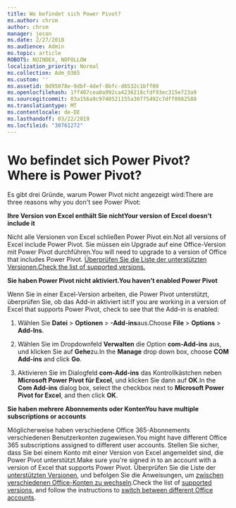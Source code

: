 ```yaml
---
title: Wo befindet sich Power Pivot?
ms.author: chrsm
author: chrsm
manager: jecon
ms.date: 2/27/2018
ms.audience: Admin
ms.topic: article
ROBOTS: NOINDEX, NOFOLLOW
localization_priority: Normal
ms.collection: Adm_O365
ms.custom: ''
ms.assetid: 0d95078e-9dbf-4def-8bfc-d6532c1bff00
ms.openlocfilehash: 1ff407cea0a992ca4236218cfdf93ec315e723a9
ms.sourcegitcommit: 03a156a9c9740521155a30775492c7dff0982588
ms.translationtype: MT
ms.contentlocale: de-DE
ms.lasthandoff: 03/22/2019
ms.locfileid: "30761272"
---
```

# <a name="where-is-power-pivot"></a><span data-ttu-id="59a62-102">Wo befindet sich Power Pivot?</span><span class="sxs-lookup"><span data-stu-id="59a62-102">Where is Power Pivot?</span></span>

<span data-ttu-id="59a62-103">Es gibt drei Gründe, warum Power Pivot nicht angezeigt wird:</span><span class="sxs-lookup"><span data-stu-id="59a62-103">There are three reasons why you don't see Power Pivot:</span></span>
  
 <span data-ttu-id="59a62-104">**Ihre Version von Excel enthält Sie nicht**</span><span class="sxs-lookup"><span data-stu-id="59a62-104">**Your version of Excel doesn't include it**</span></span>
  
<span data-ttu-id="59a62-105">Nicht alle Versionen von Excel schließen Power Pivot ein.</span><span class="sxs-lookup"><span data-stu-id="59a62-105">Not all versions of Excel include Power Pivot.</span></span> <span data-ttu-id="59a62-106">Sie müssen ein Upgrade auf eine Office-Version mit Power Pivot durchführen.</span><span class="sxs-lookup"><span data-stu-id="59a62-106">You will need to upgrade to a version of Office that includes Power Pivot.</span></span> [<span data-ttu-id="59a62-107">Überprüfen Sie die Liste der unterstützten Versionen.</span><span class="sxs-lookup"><span data-stu-id="59a62-107">Check the list of supported versions.</span></span>](https://support.office.com/article/aa64e217-4b6e-410b-8337-20b87e1c2a4b.aspx)
  
 <span data-ttu-id="59a62-108">**Sie haben Power Pivot nicht aktiviert.**</span><span class="sxs-lookup"><span data-stu-id="59a62-108">**You haven't enabled Power Pivot**</span></span>
  
<span data-ttu-id="59a62-109">Wenn Sie in einer Excel-Version arbeiten, die Power Pivot unterstützt, überprüfen Sie, ob das Add-in aktiviert ist:</span><span class="sxs-lookup"><span data-stu-id="59a62-109">If you are working in a version of Excel that supports Power Pivot, check to see that the Add-in is enabled:</span></span>
  
1. <span data-ttu-id="59a62-110">Wählen Sie **Datei** \> **Optionen** \> **-Add-ins**aus.</span><span class="sxs-lookup"><span data-stu-id="59a62-110">Choose **File** \> **Options** \> **Add-Ins**.</span></span>
    
2. <span data-ttu-id="59a62-111">Wählen Sie im Dropdownfeld **Verwalten** die Option **com-Add-ins** aus, und klicken Sie auf **Gehe**zu.</span><span class="sxs-lookup"><span data-stu-id="59a62-111">In the **Manage** drop down box, choose **COM Add-ins** and click **Go**.</span></span>
    
3. <span data-ttu-id="59a62-112">Aktivieren Sie im Dialogfeld **com-Add-ins** das Kontrollkästchen neben **Microsoft Power Pivot für Excel**, und klicken Sie dann auf **OK**.</span><span class="sxs-lookup"><span data-stu-id="59a62-112">In the **Com Add-ins** dialog box, select the checkbox next to **Microsoft Power Pivot for Excel**, and then click **OK**.</span></span> 
    
 <span data-ttu-id="59a62-113">**Sie haben mehrere Abonnements oder Konten**</span><span class="sxs-lookup"><span data-stu-id="59a62-113">**You have multiple subscriptions or accounts**</span></span>
  
<span data-ttu-id="59a62-114">Möglicherweise haben verschiedene Office 365-Abonnements verschiedenen Benutzerkonten zugewiesen.</span><span class="sxs-lookup"><span data-stu-id="59a62-114">You might have different Office 365 subscriptions assigned to different user accounts.</span></span> <span data-ttu-id="59a62-115">Stellen Sie sicher, dass Sie bei einem Konto mit einer Version von Excel angemeldet sind, die Power Pivot unterstützt.</span><span class="sxs-lookup"><span data-stu-id="59a62-115">Make sure you're signed in to an account with a version of Excel that supports Power Pivot.</span></span> <span data-ttu-id="59a62-116">Überprüfen Sie die Liste der [unterstützten Versionen](https://support.office.com/article/aa64e217-4b6e-410b-8337-20b87e1c2a4b.aspx), und befolgen Sie die Anweisungen, um [zwischen verschiedenen Office-Konten zu wechseln](https://support.office.com/article/b9582171-fd1f-4284-9846-bdd72bb28426.aspx#BKMK_WebSwitchAccounts).</span><span class="sxs-lookup"><span data-stu-id="59a62-116">Check the list of [supported versions](https://support.office.com/article/aa64e217-4b6e-410b-8337-20b87e1c2a4b.aspx), and follow the instructions to [switch between different Office accounts](https://support.office.com/article/b9582171-fd1f-4284-9846-bdd72bb28426.aspx#BKMK_WebSwitchAccounts).</span></span>
  

